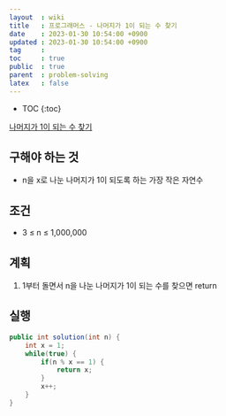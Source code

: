 ```yaml
---
layout  : wiki
title   : 프로그래머스 - 나머지가 1이 되는 수 찾기
date    : 2023-01-30 10:54:00 +0900
updated : 2023-01-30 10:54:00 +0900
tag     : 
toc     : true
public  : true
parent  : problem-solving
latex   : false
---
```


* TOC
{:toc}

[나머지가 1이 되는 수 찾기](https://school.programmers.co.kr/learn/courses/30/lessons/87389)

## 구해야 하는 것
- n을 x로 나눈 나머지가 1이 되도록 하는 가장 작은 자연수

## 조건
- 3 ≤ n ≤ 1,000,000

## 계획
1. 1부터 돌면서 n을 나눈 나머지가 1이 되는 수를 찾으면 return

## 실행
```java
public int solution(int n) {
    int x = 1;
    while(true) {
        if(n % x == 1) {
            return x;
        }
        x++;
    }
}
```
